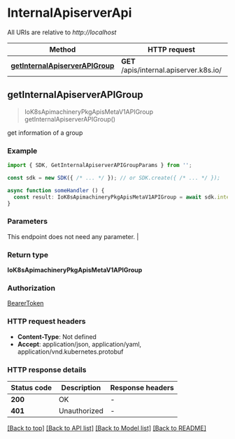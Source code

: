 # InternalApiserverApi

All URIs are relative to *http://localhost*

| Method                                               | HTTP request                                         | Description                                          |
| ---------------------------------------------------- | ---------------------------------------------------- | ---------------------------------------------------- |
| [**getInternalApiserverAPIGroup**](InternalApiserverApi.md#getinternalapiserverapigroup) | **GET** /apis/internal.apiserver.k8s.io/ |  |


## **getInternalApiserverAPIGroup**
> IoK8sApimachineryPkgApisMetaV1APIGroup getInternalApiserverAPIGroup()

get information of a group

### Example

```typescript
import { SDK, GetInternalApiserverAPIGroupParams } from '';

const sdk = new SDK({ /* ... */ }); // or SDK.create({ /* ... */ });

async function someHandler () {
  const result: IoK8sApimachineryPkgApisMetaV1APIGroup = await sdk.internalApiserver.getInternalApiserverAPIGroup()
}
```

### Parameters
This endpoint does not need any parameter. |


### Return type

**IoK8sApimachineryPkgApisMetaV1APIGroup**

### Authorization

[BearerToken](../authorization.md#BearerToken)

### HTTP request headers

 - **Content-Type**: Not defined
 - **Accept**: application/json, application/yaml, application/vnd.kubernetes.protobuf


### HTTP response details
| Status code | Description | Response headers |
|-------------|-------------|------------------|
| **200** | OK |  -  |
| **401** | Unauthorized |  -  |

[[Back to top]](InternalApiserverApi.md#internalapiserverapi) [[Back to API list]](../apis.md#documentation) [[Back to Model list]](../models.md#documentation) [[Back to README]](../../readme.md)


